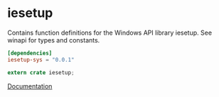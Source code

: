 # iesetup #
Contains function definitions for the Windows API library iesetup. See winapi for types and constants.

```toml
[dependencies]
iesetup-sys = "0.0.1"
```

```rust
extern crate iesetup;
```

[Documentation](https://retep998.github.io/doc/winapi/iesetup/)
